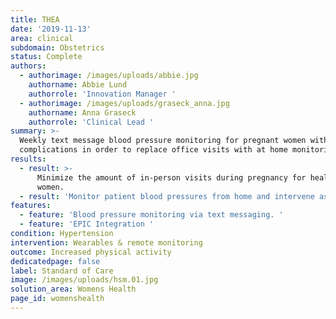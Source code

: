 ```yaml
---
title: THEA
date: '2019-11-13'
area: clinical
subdomain: Obstetrics
status: Complete
authors:
  - authorimage: /images/uploads/abbie.jpg
    authorname: Abbie Lund
    authorrole: 'Innovation Manager '
  - authorimage: /images/uploads/graseck_anna.jpg
    authorname: Anna Graseck
    authorrole: 'Clinical Lead '
summary: >-
  Weekly text message blood pressure monitoring for pregnant women without
  complications in order to replace office visits with at home monitoring. 
results:
  - result: >-
      Minimize the amount of in-person visits during pregnancy for healthy
      women.
  - result: 'Monitor patient blood pressures from home and intervene as necessary. '
features:
  - feature: 'Blood pressure monitoring via text messaging. '
  - feature: 'EPIC Integration '
condition: Hypertension
intervention: Wearables & remote monitoring
outcome: Increased physical activity
dedicatedpage: false
label: Standard of Care 
image: /images/uploads/hsm.01.jpg
solution_area: Womens Health
page_id: womenshealth
---
```


